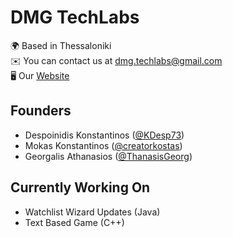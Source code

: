 # DMG TechLabs

🌍 Based in Thessaloniki <br>
✉️ You can contact us at [dmg.techlabs@gmail.com](mailto:dmg.techlabs@gmail.com) <br>
🖥️ Our [Website](http://dmg-techlabs.theworkpc.com)

## Founders

* Despoinidis Konstantinos ([@KDesp73](https://github.com/KDesp73))
* Mokas Konstantinos ([@creatorkostas](https://github.com/creatorkostas))
* Georgalis Athanasios ([@ThanasisGeorg](https://github.com/ThanasisGeorg))

## Currently Working On

* Watchlist Wizard Updates (Java)
* Text Based Game (C++)
